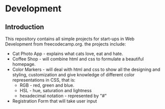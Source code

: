 # Development

## Introduction

This repository contains all simple projects for start-ups in Web Development from freecodecamp.org.
the projects include:

- Cat Photo App - explains what cats love, eat and hate.
- Coffee Shop - will combine html and css to formulate a beautiful homepage.
- Color Markers - will deal with html and css to show all the designing and styling, customization and give knowledge of different color representations in CSS, that is:
    - RGB - red, green and blue.
    - HSL - hue, saturation and lightness
    - hexadecimal notation - represented by "#"
- Registration Form that will take user input
